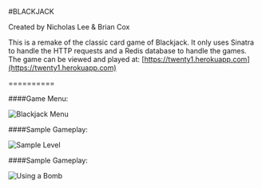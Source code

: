#BLACKJACK

Created by Nicholas Lee & Brian Cox

This is a remake of the classic card game of Blackjack.  It only uses Sinatra to handle the HTTP requests and a Redis database to handle the games.  The game can be viewed and played at: [https://twenty1.herokuapp.com](https://twenty1.herokuapp.com)

==========

####Game Menu:

![Blackjack Menu]()

####Sample Gameplay:

![Sample Level]()

####Sample Gameplay:

![Using a Bomb]()


